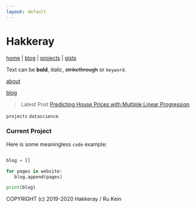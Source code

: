 ```yaml
---
layout: default
---
```


# Hakkeray

[home](./index.html) | [blog](./blog.html) | [projects](./projects.html) | [gists](./gists.html)



Text can be **bold**, _italic_, ~~strikethrough~~ or `keyword`.

[about](./about.html)

[blog](./blog.html)

> Latest Post
[Predicting House Prices with Multiple Linear Progression](/_posts/2019-11-06-predicting-house-prices.markdown)

`projects` `datascience`



### Current Project


Here is some meaningless `code` example:

```python

blog = []

for pages in website:
   blog.append(pages)

print(blog)   

```





COPYRIGHT (c) 2019-2020 Hakkeray / Ru Kein
